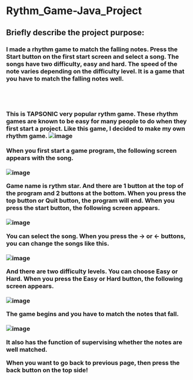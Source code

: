 # Rythm_Game-Java_Project

## Briefly describe the project purpose: 
<h3>
I made a rhythm game to match the falling notes. Press the Start button on the first start screen and select a song. The songs have two difficulty, easy and hard. The speed of the note varies depending on the difficulty level. It is a game that you have to match the falling notes well.
 <br><br><br><br>

 
This is TAPSONIC very popular rythm game. These rhythm games are known to be easy for many people to do when they first start a project. Like this game, I decided to make my own rhythm game.
![image](https://user-images.githubusercontent.com/89234129/150329064-1d488bfc-a80c-48de-8dff-4919d026588b.png)
<br><br>
When you first start a game program, the following screen appears with the song.
 <br><br>
![image](https://user-images.githubusercontent.com/89234129/150329081-8d2b3cc2-ce45-4087-87a7-d8371e5efada.png)

 
Game name is rythm star. And there are 1 button at the top of the program and 2 buttons at the bottom. When you press the top button or Quit button, the program will end. When you press the start button, the following screen appears.
<br><br>
 ![image](https://user-images.githubusercontent.com/89234129/150329104-d4fd0bf9-7aa1-4893-b9cb-d4bc22b30ae8.png)

You can select the song. When you press the -> or <- buttons, you can change the songs like this.
                                                     <br><br>
 ![image](https://user-images.githubusercontent.com/89234129/150329112-5139a144-3c3c-4f7b-a186-07b722b26445.png)

And there are two difficulty levels. You can choose Easy or Hard.
When you press the Easy or Hard button, the following screen appears.
<br><br>
 ![image](https://user-images.githubusercontent.com/89234129/150329125-0ebde82f-b1c8-4d29-9590-819455c8fd12.png)

The game begins and you have to match the notes that fall.  <br><br>
![image](https://user-images.githubusercontent.com/89234129/150329138-9ed32b04-06dd-4333-a8f3-e4c246325a6b.png)

It also has the function of supervising whether the notes are well matched.

When you want to go back to previous page, then press the back button on the top side!</h3>
                                                     
                                                    
